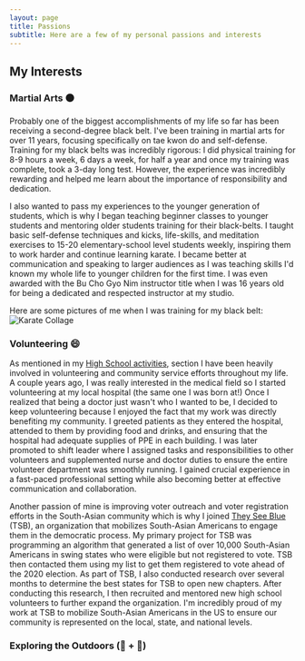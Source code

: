 ```yaml
---
layout: page
title: Passions
subtitle: Here are a few of my personal passions and interests
---
```


## My Interests

### Martial Arts ⚫

Probably one of the biggest accomplishments of my life so far has been receiving a second-degree black belt. I've been training in martial arts for over 11 years, focusing specifically on tae kwon do and self-defense. Training for my black belts was incredibly rigorous: I did physical training for 8-9 hours a week, 6 days a week, for half a year and once my training was complete, took a 3-day long test. However, the experience was incredibly rewarding and helped me learn about the importance of responsibility and dedication.

I also wanted to pass my experiences to the younger generation of students, which is why I began teaching beginner classes to younger students and mentoring older students training for their black-belts. I taught basic self-defense techniques and kicks, life-skills, and meditation exercises to 15-20 elementary-school level students weekly, inspiring them to work harder and continue learning karate. I became better at communication and speaking to larger audiences as I was teaching skills I'd known my whole life to younger children for the first time. I was even awarded with the Bu Cho Gyo Nim instructor title when I was 16 years old for being a dedicated and respected instructor at my studio.

Here are some pictures of me when I was training for my black belt: ![Karate Collage](https://ronithgan.github.io/collage5.jpg)


### Volunteering 😄

As mentioned in my [High School activities](https://ronithgan.github.io/education/), section I have been heavily involved in volunteering and community service efforts throughout my life. A couple years ago, I was really interested in the medical field so I started volunteering at my local hospital (the same one I was born at!) Once I realized that being a doctor just wasn't who I wanted to be, I decided to keep volunteering because I enjoyed the fact that my work was directly benefiting my community. I greeted patients as they entered the hospital, attended to them by providing food and drinks, and ensuring that the hospital had adequate supplies of PPE in each building. I was later promoted to shift leader where I assigned tasks and responsibilities to other volunteers and supplemented nurse and doctor duties to ensure the entire volunteer department was smoothly running. I gained crucial experience in a fast-paced professional setting while also becoming better at effective communication and collaboration.

Another passion of mine is improving voter outreach and voter registration efforts in the South-Asian community which is why I joined [They See Blue](https://www.theyseeblue.org/) (TSB), an organization that mobilizes South-Asian Americans to engage them in the democratic process. My primary project for TSB was programming an algorithm that generated a list of over 10,000 South-Asian Americans in swing states who were eligible but not registered to vote. TSB then contacted them using my list to get them registered to vote ahead of the 2020 election. As part of TSB, I also conducted research over several months to determine the best states for TSB to open new chapters. After conducting this research, I then recruited and mentored new high school volunteers to further expand the organization. I'm incredibly proud of my work at TSB to mobilize South-Asian Americans in the US to ensure our community is represented on the local, state, and national levels. 

### Exploring the Outdoors (🏃 + 🥾)

